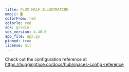 ```yaml
---
title: FLUX-HALF-ILLUSTRATION
emoji: 🖥️
colorFrom: red
colorTo: red
sdk: gradio
sdk_version: 4.40.0
app_file: app.py
pinned: true
license: mit
---
```


Check out the configuration reference at https://huggingface.co/docs/hub/spaces-config-reference
